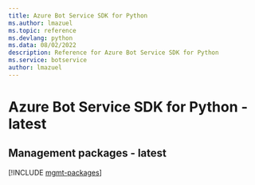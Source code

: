 ```yaml
---
title: Azure Bot Service SDK for Python
ms.author: lmazuel
ms.topic: reference
ms.devlang: python
ms.data: 08/02/2022
description: Reference for Azure Bot Service SDK for Python
ms.service: botservice
author: lmazuel
---
```

# Azure Bot Service SDK for Python - latest

## Management packages - latest
[!INCLUDE [mgmt-packages](bot-service-mgmt-index.md)]